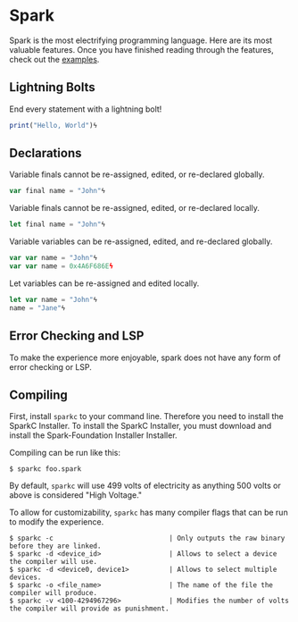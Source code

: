 # Spark
Spark is the most electrifying programming language. Here are its most valuable features. 
Once you have finished reading through the features, check out the [examples](https://github.com/msmith24-coding/Spark/blob/master/Examples.md).

## Lightning Bolts
End every statement with a lightning bolt!
```JavaScript
print("Hello, World")ϟ
```

## Declarations

Variable finals cannot be re-assigned, edited, or re-declared globally. 
```JavaScript
var final name = "John"ϟ
```

Variable finals cannot be re-assigned, edited, or re-declared locally. 
```JavaScript
let final name = "John"ϟ
```

Variable variables can be re-assigned, edited, and re-declared globally.
```JavaScript
var var name = "John"ϟ
var var name = 0x4A6F686Eϟ
```

Let variables can be re-assigned and edited locally.
```JavaScript
let var name = "John"ϟ
name = "Jane"ϟ
```

## Error Checking and LSP
To make the experience more enjoyable, spark does not have any form of error checking or LSP.

## Compiling
First, install `sparkc` to your command line. Therefore you need to install the SparkC Installer.
To install the SparkC Installer, you must download and install the Spark-Foundation Installer Installer. 

Compiling can be run like this:
```
$ sparkc foo.spark
```

By default, `sparkc` will use 499 volts of electricity as anything 500 volts or above is considered "High Voltage."  

To allow for customizability, `sparkc` has many compiler flags that can be run to modify the experience.

```
$ sparkc -c                             | Only outputs the raw binary before they are linked.
$ sparkc -d <device_id>                 | Allows to select a device the compiler will use.
$ sparkc -d <device0, device1>          | Allows to select multiple devices.
$ sparkc -o <file_name>                 | The name of the file the compiler will produce.
$ sparkc -v <100-4294967296>            | Modifies the number of volts the compiler will provide as punishment.
```
